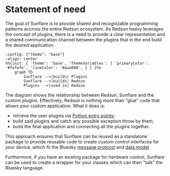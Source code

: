 # Statement of need

The goal of Sunflare is to provide shared and recognizable programming patterns accross the entire Redsun ecosystem.
As Redsun heavy leverages the concept of plugins, there is a need to provide a clear representation and a shared communication channel between the plugins that in the end build the desired application.

```mermaid
:config: {"theme": "base"}
:align: center
%%{init: { 'theme': 'base', 'themeVariables': { 'primaryColor': '#fefefe', 'lineColor': '#aaa000', } } }%%
    graph TD
        Sunflare -->|builds| Plugins
        Sunflare -->|builds| Redsun
        Plugins -->|used in| Redsun
```

The diagram shows the relationship between Redsun, Sunflare and the custom plugins. Effectively, Redsun is nothing more than "glue" code that allows your custom application. What it does is:

- retrieve the user plugins via [Python entry points];
- build said plugins and catch any possible exception throw by them;
- build the final application and connecting all the plugins together.

This approach ensures that Sunflare can be reused as a standalone package to provide reusable code to create custom control interfaces for your device, which fit the Bluesky [message protocol] and [data model].

Furthermore, if you have an existing package for hardware control, Sunflare can be used to create a wrapper for your classes which can then "talk" the Bluesky language.

[python entry points]: https://packaging.python.org/en/latest/specifications/entry-points/
[message protocol]: https://blueskyproject.io/bluesky/main/msg.html
[data model]: https://blueskyproject.io/event-model/main/explanations/data-model.html
